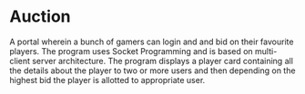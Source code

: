 # Auction
A portal wherein a bunch of gamers can login and and bid on their favourite players. The program uses Socket Programming and is based on multi-client server architecture. The program displays a player card containing all the details about the player to two or more users and then depending on the highest bid the player is allotted to appropriate user.
